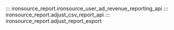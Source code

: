 ::: ironsource_report.ironsource_user_ad_revenue_reporting_api
::: ironsource_report.adjust_csv_report_api
::: ironsource_report.adjust_report_export
